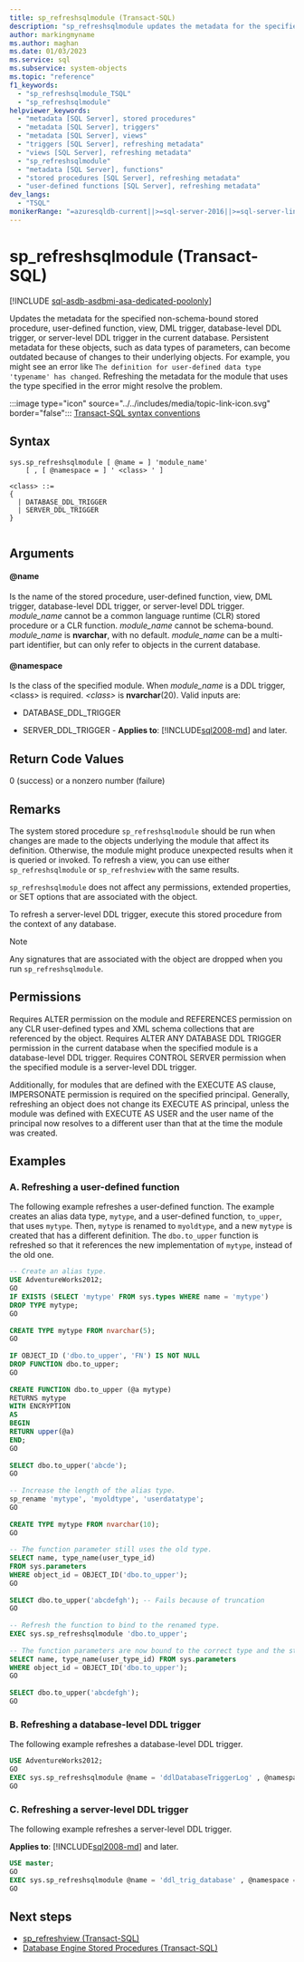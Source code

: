 ```yaml
---
title: sp_refreshsqlmodule (Transact-SQL)
description: "sp_refreshsqlmodule updates the metadata for the specified non-schema-bound stored procedure, user-defined function, view, DML trigger, database-level DDL trigger, or server-level DDL trigger in the current database."
author: markingmyname
ms.author: maghan
ms.date: 01/03/2023
ms.service: sql
ms.subservice: system-objects
ms.topic: "reference"
f1_keywords:
  - "sp_refreshsqlmodule_TSQL"
  - "sp_refreshsqlmodule"
helpviewer_keywords:
  - "metadata [SQL Server], stored procedures"
  - "metadata [SQL Server], triggers"
  - "metadata [SQL Server], views"
  - "triggers [SQL Server], refreshing metadata"
  - "views [SQL Server], refreshing metadata"
  - "sp_refreshsqlmodule"
  - "metadata [SQL Server], functions"
  - "stored procedures [SQL Server], refreshing metadata"
  - "user-defined functions [SQL Server], refreshing metadata"
dev_langs:
  - "TSQL"
monikerRange: "=azuresqldb-current||>=sql-server-2016||>=sql-server-linux-2017||=azuresqldb-mi-current||=azure-sqldw-latest"
---
```


# sp_refreshsqlmodule (Transact-SQL)

[!INCLUDE [sql-asdb-asdbmi-asa-dedicated-poolonly](../../includes/applies-to-version/sql-asdb-asdbmi-asa-dedicated-poolonly.md)]

Updates the metadata for the specified non-schema-bound stored procedure, user-defined function, view, DML trigger, database-level DDL trigger, or server-level DDL trigger in the current database. Persistent metadata for these objects, such as data types of parameters, can become outdated because of changes to their underlying objects. For example, you might see an error like `The definition for user-defined data type 'typename' has changed`. Refreshing the metadata for the module that uses the type specified in the error might resolve the problem.
  
:::image type="icon" source="../../includes/media/topic-link-icon.svg" border="false"::: [Transact-SQL syntax conventions](../../t-sql/language-elements/transact-sql-syntax-conventions-transact-sql.md)  
  
## Syntax  
  
```syntaxsql  
sys.sp_refreshsqlmodule [ @name = ] 'module_name'   
    [ , [ @namespace = ] ' <class> ' ]  
  
<class> ::=  
{  
  | DATABASE_DDL_TRIGGER  
  | SERVER_DDL_TRIGGER  
}  
  
```  
  
## Arguments  

#### @name

 Is the name of the stored procedure, user-defined function, view, DML trigger, database-level DDL trigger, or server-level DDL trigger. *module_name* cannot be a common language runtime (CLR) stored procedure or a CLR function. *module_name* cannot be schema-bound. *module_name* is **nvarchar**, with no default. *module_name* can be a multi-part identifier, but can only refer to objects in the current database.  
  
#### @namespace 

 Is the class of the specified module. When *module_name* is a DDL trigger, \<class> is required. *\<class>* is **nvarchar**(20). Valid inputs are:  

* DATABASE_DDL_TRIGGER

* SERVER_DDL_TRIGGER - **Applies to**: [!INCLUDE[sql2008-md](../../includes/sql2008-md.md)] and later.

## Return Code Values  
 0 (success) or a nonzero number (failure)  
  
## Remarks  
The system stored procedure `sp_refreshsqlmodule` should be run when changes are made to the objects underlying the module that affect its definition. Otherwise, the module might produce unexpected results when it is queried or invoked. To refresh a view, you can use either `sp_refreshsqlmodule` or `sp_refreshview` with the same results.  
  
 `sp_refreshsqlmodule` does not affect any permissions, extended properties, or SET options that are associated with the object.  
  
 To refresh a server-level DDL trigger, execute this stored procedure from the context of any database.  
  
> [!NOTE]  
>  Any signatures that are associated with the object are dropped when you run `sp_refreshsqlmodule`.  
  
## Permissions  
 Requires ALTER permission on the module and REFERENCES permission on any CLR user-defined types and XML schema collections that are referenced by the object. Requires ALTER ANY DATABASE DDL TRIGGER permission in the current database when the specified module is a database-level DDL trigger. Requires CONTROL SERVER permission when the specified module is a server-level DDL trigger.  
  
 Additionally, for modules that are defined with the EXECUTE AS clause, IMPERSONATE permission is required on the specified principal. Generally, refreshing an object does not change its EXECUTE AS principal, unless the module was defined with EXECUTE AS USER and the user name of the principal now resolves to a different user than that at the time the module was created.  
  
## Examples  
  
### A. Refreshing a user-defined function  
 The following example refreshes a user-defined function. The example creates an alias data type, `mytype`, and a user-defined function, `to_upper`, that uses `mytype`. Then, `mytype` is renamed to `myoldtype`, and a new `mytype` is created that has a different definition. The `dbo.to_upper` function is refreshed so that it references the new implementation of `mytype`, instead of the old one.  
  
```sql
-- Create an alias type.  
USE AdventureWorks2012;  
GO  
IF EXISTS (SELECT 'mytype' FROM sys.types WHERE name = 'mytype')  
DROP TYPE mytype;  
GO  
  
CREATE TYPE mytype FROM nvarchar(5);  
GO  
  
IF OBJECT_ID ('dbo.to_upper', 'FN') IS NOT NULL  
DROP FUNCTION dbo.to_upper;  
GO  
  
CREATE FUNCTION dbo.to_upper (@a mytype)  
RETURNS mytype  
WITH ENCRYPTION  
AS  
BEGIN  
RETURN upper(@a)  
END;  
GO  
  
SELECT dbo.to_upper('abcde');  
GO  
  
-- Increase the length of the alias type.  
sp_rename 'mytype', 'myoldtype', 'userdatatype';  
GO  
  
CREATE TYPE mytype FROM nvarchar(10);  
GO  
  
-- The function parameter still uses the old type.  
SELECT name, type_name(user_type_id)   
FROM sys.parameters   
WHERE object_id = OBJECT_ID('dbo.to_upper');  
GO  
  
SELECT dbo.to_upper('abcdefgh'); -- Fails because of truncation  
GO  
  
-- Refresh the function to bind to the renamed type.  
EXEC sys.sp_refreshsqlmodule 'dbo.to_upper';  
  
-- The function parameters are now bound to the correct type and the statement works correctly.  
SELECT name, type_name(user_type_id) FROM sys.parameters  
WHERE object_id = OBJECT_ID('dbo.to_upper');  
GO  
  
SELECT dbo.to_upper('abcdefgh');  
GO  
```  
  
### B. Refreshing a database-level DDL trigger  
 The following example refreshes a database-level DDL trigger.  
  
```sql  
USE AdventureWorks2012;  
GO  
EXEC sys.sp_refreshsqlmodule @name = 'ddlDatabaseTriggerLog' , @namespace = 'DATABASE_DDL_TRIGGER';  
GO  
```  
  
### C. Refreshing a server-level DDL trigger  
 The following example refreshes a server-level DDL trigger.  
  
**Applies to**: [!INCLUDE[sql2008-md](../../includes/sql2008-md.md)] and later.
  
```sql
USE master;  
GO  
EXEC sys.sp_refreshsqlmodule @name = 'ddl_trig_database' , @namespace = 'SERVER_DDL_TRIGGER';  
GO  
```  
  
## Next steps

- [sp_refreshview &#40;Transact-SQL&#41;](../../relational-databases/system-stored-procedures/sp-refreshview-transact-sql.md)   
- [Database Engine Stored Procedures &#40;Transact-SQL&#41;](../../relational-databases/system-stored-procedures/database-engine-stored-procedures-transact-sql.md)
